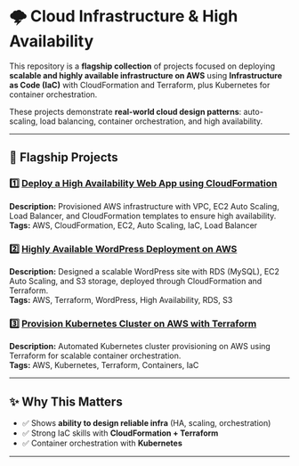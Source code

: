 # 🌩️ Cloud Infrastructure & High Availability

This repository is a **flagship collection** of projects focused on deploying **scalable and highly available infrastructure on AWS** using **Infrastructure as Code (IaC)** with CloudFormation and Terraform, plus Kubernetes for container orchestration.  

These projects demonstrate **real-world cloud design patterns**: auto-scaling, load balancing, container orchestration, and high availability.  

---

## 🚀 Flagship Projects  

### 1️⃣ [Deploy a High Availability Web App using CloudFormation](https://github.com/AbdulrahmanAlpha/Deploy-a-high-availability-web-app-using-CloudFormation)  
**Description:** Provisioned AWS infrastructure with VPC, EC2 Auto Scaling, Load Balancer, and CloudFormation templates to ensure high availability.  
**Tags:** AWS, CloudFormation, EC2, Auto Scaling, IaC, Load Balancer  

### 2️⃣ [Highly Available WordPress Deployment on AWS](https://github.com/AbdulrahmanAlpha/a-highly-available-and-scalable-WordPress-site-on-AWS)  
**Description:** Designed a scalable WordPress site with RDS (MySQL), EC2 Auto Scaling, and S3 storage, deployed through CloudFormation and Terraform.  
**Tags:** AWS, Terraform, WordPress, High Availability, RDS, S3  

### 3️⃣ [Provision Kubernetes Cluster on AWS with Terraform](https://github.com/AbdulrahmanAlpha/Provision-a-Kubernetes-cluster-on-AWS-using-Terraform)  
**Description:** Automated Kubernetes cluster provisioning on AWS using Terraform for scalable container orchestration.  
**Tags:** AWS, Kubernetes, Terraform, Containers, IaC  

---

## ✨ Why This Matters  
- ✅ Shows **ability to design reliable infra** (HA, scaling, orchestration)  
- ✅ Strong IaC skills with **CloudFormation + Terraform**  
- ✅ Container orchestration with **Kubernetes**  

---
